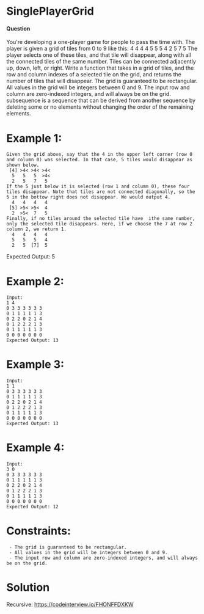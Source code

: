 # SinglePlayerGrid
 
 
#### Question
You're developing a one-player game for people to pass the time with. The player is given a grid of tiles from 0 to 9 like this:
4 4 4 4
5 5 5 4
2 5 7 5
The player selects one of these tiles, and that tile will disappear, along with all the connected tiles of the same number. Tiles can be connected adjacently up, down, left, or right.
Write a function that takes in a grid of tiles, and the row and column indexes of a selected tile on the grid, and returns the number of tiles that will disappear.
The grid is guaranteed to be rectangular. All values in the grid will be integers between 0 and 9. The input row and column are zero-indexed integers, and will always be on the grid.
subsequence is a sequence that can be derived from another sequence by deleting some or no elements without changing the order of the remaining elements.

# Example 1:

```
Given the grid above, say that the 4 in the upper left corner (row 0 and column 0) was selected. In that case, 5 tiles would disappear as shown below.
 [4] >4< >4< >4<
  5   5   5  >4<
  2   5   7   5
If the 5 just below it is selected (row 1 and column 0), these four tiles disappear. Note that tiles are not connected diagonally, so the 5 in the bottow right does not disappear. We would output 4.
  4   4   4   4
 [5] >5< >5<  4
  2  >5<  7   5
Finally, if no tiles around the selected tile have  ithe same number, only the selected tile disappears. Here, if we choose the 7 at row 2 column 2, we return 1.
  4   4   4   4
  5   5   5   4
  2   5  [7]  5
 ```
 Expected Output: 5
 # Example 2:

```
Input:
1 4
0 3 3 3 3 3 3
0 1 1 1 1 1 3
0 2 2 0 2 1 4
0 1 2 2 2 1 3
0 1 1 1 1 1 3
0 0 0 0 0 0 0
Expected Output: 13
```

 # Example 3:

```
Input:
1 1
0 3 3 3 3 3 3
0 1 1 1 1 1 3
0 2 2 0 2 1 4
0 1 2 2 2 1 3
0 1 1 1 1 1 3
0 0 0 0 0 0 0
Expected Output: 13
```

 # Example 4:

```
Input:
3 0
0 3 3 3 3 3 3
0 1 1 1 1 1 3
0 2 2 0 2 1 4
0 1 2 2 2 1 3
0 1 1 1 1 1 3
0 0 0 0 0 0 0
Expected Output: 12
```

# Constraints:

```
 - The grid is guaranteed to be rectangular. 
 - All values in the grid will be integers between 0 and 9. 
 - The input row and column are zero-indexed integers, and will always be on the grid.
 ```
 
# Solution
Recursive: https://codeinterview.io/FHONFFDXKW
